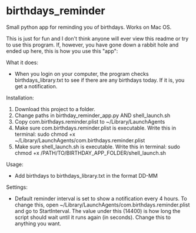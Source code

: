 # birthdays_reminder
Small python app for reminding you of birthdays. Works on Mac OS.

This is just for fun and I don't think anyone will ever view this readme or try to use this program. If, however, you have gone down a rabbit hole and ended up here, this is how you use this "app":

What it does:
* When you login on your computer, the program checks birthdays_library.txt to see if there are any birthdays today. If it is, you get a notification.

Installation:
1) Download this project to a folder.
2) Change paths in birthday_reminder_app.py AND shell_launch.sh
3) Copy com.birthdays.reminder.plist to ~/Library/LaunchAgents
4) Make sure com.birthdays.reminder.plist is executable. Write this in terminal: sudo chmod +x ~/Library/LaunchAgents/com.birthdays.reminder.plist
5) Make sure shell_launch.sh is executable. Write this in terminal: sudo chmod +x /PATH/TO/BIRTHDAY_APP_FOLDER/shell_launch.sh

Usage:
* Add birthdays to birthdays_library.txt in the format DD-MM

Settings:
* Default reminder interval is set to show a notification every 4 hours. To change this, open ~/Library/LaunchAgents/com.birthdays.reminder.plist and go to <key>StartInterval</key>. The value under this (14400) is how long the script should wait until it runs again (in seconds). Change this to anything you want.